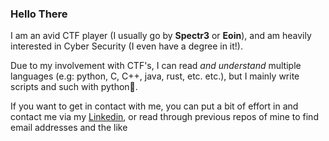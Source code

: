 ### Hello There
I am an avid CTF player (I usually go by **Spectr3** or **Eoin**), and am heavily interested in Cyber Security (I even have a degree in it!).

Due to my involvement with CTF's, I can read *and understand* multiple languages (e.g: python, C, C++, java, rust, etc. etc.), but I mainly write scripts and such with python:snake:.

If you want to get in contact with me, you can put a bit of effort in and contact me via my [Linkedin](https://linkedin.com/in/e0in), or read through previous repos of mine to find email addresses and the like

<!--
**Finneyyy/Finneyyy** is a ✨ _special_ ✨ repository because its `README.md` (this file) appears on your GitHub profile.

Here are some ideas to get you started:

- 🔭 I’m currently working on ...
- 🌱 I’m currently learning ...
- 👯 I’m looking to collaborate on ...
- 🤔 I’m looking for help with ...
- 💬 Ask me about ...
- 📫 How to reach me: ...
- 😄 Pronouns: ...
- ⚡ Fun fact: ...
-->
